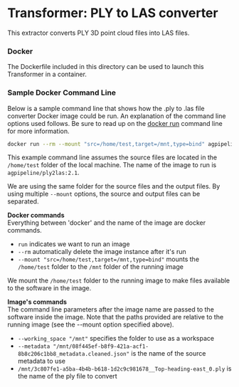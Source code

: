 # Transformer: PLY to LAS converter

This extractor converts PLY 3D point cloud files into LAS files.
  
### Docker
The Dockerfile included in this directory can be used to launch this Transformer in a container.

### Sample Docker Command Line

Below is a sample command line that shows how the .ply to .las file converter Docker image could be run.
An explanation of the command line options used follows.
Be sure to read up on the [docker run](https://docs.docker.com/engine/reference/run/) command line for more information.

```sh
docker run --rm --mount "src=/home/test,target=/mnt,type=bind" agpipeline/ply2las:2.1 --working_space "/mnt" --metadata "/mnt/08f445ef-b8f9-421a-acf1-8b8c206c1bb8_metadata_cleaned.json" /mnt/3c807fe1-a5ba-4b4b-b618-1d2c9c981678__Top-heading-east_0.ply
```

This example command line assumes the source files are located in the `/home/test` folder of the local machine.
The name of the image to run is `agpipeline/ply2las:2.1`.

We are using the same folder for the source files and the output files.
By using multiple `--mount` options, the source and output files can be separated.

**Docker commands** \
Everything between 'docker' and the name of the image are docker commands.

- `run` indicates we want to run an image
- `--rm` automatically delete the image instance after it's run
- `--mount "src=/home/test,target=/mnt,type=bind"` mounts the `/home/test` folder to the `/mnt` folder of the running image

We mount the `/home/test` folder to the running image to make files available to the software in the image.

**Image's commands** \
The command line parameters after the image name are passed to the software inside the image.
Note that the paths provided are relative to the running image (see the --mount option specified above).

- `--working_space "/mnt"` specifies the folder to use as a workspace
- `--metadata "/mnt/08f445ef-b8f9-421a-acf1-8b8c206c1bb8_metadata.cleaned.json"` is the name of the source metadata to use
- `/mnt/3c807fe1-a5ba-4b4b-b618-1d2c9c981678__Top-heading-east_0.ply` is the name of the ply file to convert
